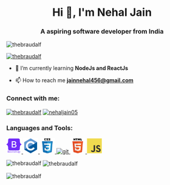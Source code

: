 <h1 align="center">Hi 👋, I'm Nehal Jain</h1>
<h3 align="center">A aspiring software developer from India</h3>

<p align="left"> <img src="https://komarev.com/ghpvc/?username=thebraudalf&label=Profile%20views&color=0e75b6&style=flat" alt="thebraudalf" /> </p>

<p align="left"> <a href="https://github.com/ryo-ma/github-profile-trophy"><img src="https://github-profile-trophy.vercel.app/?username=thebraudalf" alt="thebraudalf" /></a> </p>

- 🌱 I’m currently learning **NodeJs and ReactJs**

- 📫 How to reach me **jainnehal456@gmail.com**

<h3 align="left">Connect with me:</h3>
<p align="left">
<a href="https://twitter.com/thebraudalf" target="blank"><img align="center" src="https://raw.githubusercontent.com/rahuldkjain/github-profile-readme-generator/master/src/images/icons/Social/twitter.svg" alt="thebraudalf" height="30" width="40" /></a>
<a href="www.linkedin.com/in/nehaljain05" target="blank"><img align="center" src="https://raw.githubusercontent.com/rahuldkjain/github-profile-readme-generator/master/src/images/icons/Social/linked-in-alt.svg" alt="nehaljain05" height="30" width="40" /></a>
</p>

<h3 align="left">Languages and Tools:</h3>
<p align="left"> <a href="https://getbootstrap.com" target="_blank" rel="noreferrer"> <img src="https://raw.githubusercontent.com/devicons/devicon/master/icons/bootstrap/bootstrap-plain-wordmark.svg" alt="bootstrap" width="40" height="40"/> </a> <a href="https://www.cprogramming.com/" target="_blank" rel="noreferrer"> <img src="https://raw.githubusercontent.com/devicons/devicon/master/icons/c/c-original.svg" alt="c" width="40" height="40"/> </a> <a href="https://www.w3schools.com/css/" target="_blank" rel="noreferrer"> <img src="https://raw.githubusercontent.com/devicons/devicon/master/icons/css3/css3-original-wordmark.svg" alt="css3" width="40" height="40"/> </a> <a href="https://git-scm.com/" target="_blank" rel="noreferrer"> <img src="https://www.vectorlogo.zone/logos/git-scm/git-scm-icon.svg" alt="git" width="40" height="40"/> </a> <a href="https://www.w3.org/html/" target="_blank" rel="noreferrer"> <img src="https://raw.githubusercontent.com/devicons/devicon/master/icons/html5/html5-original-wordmark.svg" alt="html5" width="40" height="40"/> </a> <a href="https://developer.mozilla.org/en-US/docs/Web/JavaScript" target="_blank" rel="noreferrer"> <img src="https://raw.githubusercontent.com/devicons/devicon/master/icons/javascript/javascript-original.svg" alt="javascript" width="40" height="40"/> </a> </p>

<p><img align="left" src="https://github-readme-stats.vercel.app/api/top-langs?username=thebraudalf&show_icons=true&locale=en&layout=compact" alt="thebraudalf" /></p>

<p>&nbsp;<img align="center" src="https://github-readme-stats.vercel.app/api?username=thebraudalf&show_icons=true&locale=en" alt="thebraudalf" /></p>

<p><img align="center" src="https://github-readme-streak-stats.herokuapp.com/?user=thebraudalf&" alt="thebraudalf" /></p>
